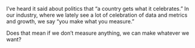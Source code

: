 

I’ve heard it said about politics that “a country gets what it celebrates.” In our industry, where we
lately see a lot of celebration of data and metrics and growth, we say “you make what you measure.”

Does that mean if we don’t measure anything, we can make whatever we want? 